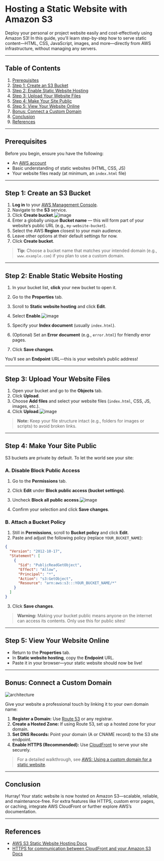 # Hosting a Static Website with Amazon S3

Deploy your personal or project website easily and cost-effectively using Amazon S3! In this guide, you'll learn step-by-step how to serve static content—HTML, CSS, JavaScript, images, and more—directly from AWS infrastructure, without managing any servers.

---

## Table of Contents

1. [Prerequisites](#prerequisites)
2. [Step 1: Create an S3 Bucket](#step-1-create-an-s3-bucket)
3. [Step 2: Enable Static Website Hosting](#step-2-enable-static-website-hosting)
4. [Step 3: Upload Your Website Files](#step-3-upload-your-website-files)
5. [Step 4: Make Your Site Public](#step-4-make-your-site-public)
6. [Step 5: View Your Website Online](#step-5-view-your-website-online)
7. [Bonus: Connect a Custom Domain](#bonus-connect-a-custom-domain)
8. [Conclusion](#conclusion)
9. [References](#references)

---

## Prerequisites

Before you begin, ensure you have the following:

- An [AWS account](https://aws.amazon.com/)
- Basic understanding of static websites (HTML, CSS, JS)
- Your website files ready (at minimum, an `index.html` file)

---

## Step 1: Create an S3 Bucket

1. **Log in** to your [AWS Management Console](https://aws.amazon.com/).
2. Navigate to the **S3** service.
3. Click **Create bucket**.![image](https://github.com/user-attachments/assets/8e7b6ee1-e337-40d3-a2e4-0f813a953773)
4. Enter a globally unique **Bucket name** — this will form part of your website’s public URL (e.g., `my-website-bucket`).
5. Select the AWS **Region** closest to your main audience.
6. Leave other options at their default settings for now.
7. Click **Create bucket**.

> **Tip:** Choose a bucket name that matches your intended domain (e.g., `www.example.com`) if you plan to use a custom domain.

---

## Step 2: Enable Static Website Hosting

1. In your bucket list, **click** your new bucket to open it.
2. Go to the **Properties** tab.
3. Scroll to **Static website hosting** and click **Edit**.
4. Select **Enable**.![image](https://github.com/user-attachments/assets/7fe6a8ce-6f3d-4fb9-bb5d-e99d01254c92)

5. Specify your **Index document** (usually `index.html`).
6. (Optional) Set an **Error document** (e.g., `error.html`) for friendly error pages.
7. Click **Save changes**.

You’ll see an **Endpoint** URL—this is your website’s public address!

---

## Step 3: Upload Your Website Files

1. Open your bucket and go to the **Objects** tab.
2. Click **Upload**.
3. Choose **Add files** and select your website files (`index.html`, CSS, JS, images, etc.).
4. Click **Upload**.![image](https://github.com/user-attachments/assets/7f5626c1-93ba-40c0-822a-9c0f3dd82e20)


> **Note:** Keep your file structure intact (e.g., folders for images or scripts) to avoid broken links.

---

## Step 4: Make Your Site Public

S3 buckets are private by default. To let the world see your site:

### A. Disable Block Public Access

1. Go to the **Permissions** tab.
2. Click **Edit** under **Block public access (bucket settings)**.
3. Uncheck **Block all public access**.![image](https://github.com/user-attachments/assets/34ac7b36-3518-4ea6-a7c1-116b2ced57c2)

4. Confirm your selection and click **Save changes**.

### B. Attach a Bucket Policy

1. Still in **Permissions**, scroll to **Bucket policy** and click **Edit**.
2. Paste and adjust the following policy (replace `YOUR_BUCKET_NAME`):

```json
{
  "Version": "2012-10-17",
  "Statement": [
    {
      "Sid": "PublicReadGetObject",
      "Effect": "Allow",
      "Principal": "*",
      "Action": "s3:GetObject",
      "Resource": "arn:aws:s3:::YOUR_BUCKET_NAME/*"
    }
  ]
}
```
3. Click **Save changes**.

> **Warning:** Making your bucket public means anyone on the internet can access its contents. Only use this for public sites!

---

## Step 5: View Your Website Online

- Return to the **Properties** tab.
- In **Static website hosting**, copy the **Endpoint** URL.
- Paste it in your browser—your static website should now be live!

---

## Bonus: Connect a Custom Domain

![architecture](https://github.com/user-attachments/assets/8e1b35a0-1ce5-4698-9a3d-7759eb37f8ea)

Give your website a professional touch by linking it to your own domain name:

1. **Register a Domain:** Use [Route 53](https://aws.amazon.com/route53/) or any registrar.
2. **Create a Hosted Zone:** If using Route 53, set up a hosted zone for your domain.
3. **Set DNS Records:** Point your domain (A or CNAME record) to the S3 site endpoint.
4. **Enable HTTPS (Recommended):** Use [CloudFront](https://aws.amazon.com/cloudfront/) to serve your site securely.

> For a detailed walkthrough, see [AWS: Using a custom domain for a static website](https://docs.aws.amazon.com/AmazonS3/latest/userguide/WebsiteHosting.html#website-hosting-custom-domain-walkthrough).

---

## Conclusion

Hurray! Your static website is now hosted on Amazon S3—scalable, reliable, and maintenance-free. For extra features like HTTPS, custom error pages, or caching, integrate AWS CloudFront or further explore AWS’s documentation.

---

## References

- [AWS S3 Static Website Hosting Docs](https://docs.aws.amazon.com/AmazonS3/latest/userguide/WebsiteHosting.html)
- [HTTPS for communication between CloudFront and your Amazon S3 Docs](https://docs.aws.amazon.com/AmazonCloudFront/latest/DeveloperGuide/using-https-cloudfront-to-s3-origin.html)
